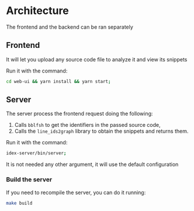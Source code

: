 # Architecture

The frontend and the backend can be ran separately

## Frontend

It will let you upload any source code file to analyze it and view its snippets

Run it with the command:

```bash
cd web-ui && yarn install && yarn start;
```

## Server

The server process the frontend request doing the following:

1. Calls `bblfsh` to get the identifiers in the passed source code,
2. Calls the `line_ids2graph` library to obtain the snippets and returns them.

Run it with the command:

```bash
idex-server/bin/server;
```

It is not needed any other argument, it will use the default configuration

### Build the server

If you need to recompile the server, you can do it running:

```bash
make build
```
